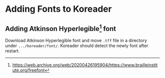 Adding Fonts to Koreader
========================

## Adding Atkinson Hyperlegible[^0] font

Download Atkinson Hyperlegible font and move `.tff` file
in a directory under `.../koreader/font/`. 
Koreader should detect the newly font after restart.

[^0]: https://web.archive.org/web/20200426195904/https://www.brailleinstitute.org/freefont
